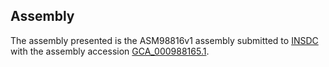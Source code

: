 

Assembly
--------

The assembly presented is the ASM98816v1 assembly submitted to
[INSDC](http://www.insdc.org) with the assembly accession
[GCA\_000988165.1](http://www.ebi.ac.uk/ena/data/view/GCA_000988165.1).
